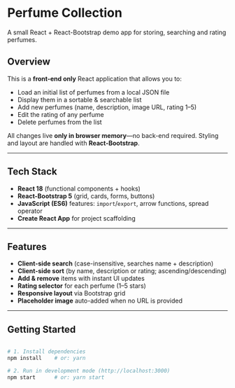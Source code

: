 # Perfume Collection

A small React + React-Bootstrap demo app for storing, searching and rating perfumes.

## Overview
This is a **front-end only** React application that allows you to:

- Load an initial list of perfumes from a local JSON file  
- Display them in a sortable & searchable list  
- Add new perfumes (name, description, image URL, rating 1–5)  
- Edit the rating of any perfume  
- Delete perfumes from the list  

All changes live **only in browser memory**—no back-end required. Styling and layout are handled with **React-Bootstrap**.

---

## Tech Stack
- **React 18** (functional components + hooks)  
- **React-Bootstrap 5** (grid, cards, forms, buttons)  
- **JavaScript (ES6)** features: `import`/`export`, arrow functions, spread operator  
- **Create React App** for project scaffolding  

---

## Features
- **Client-side search** (case-insensitive, searches name + description)  
- **Client-side sort** (by name, description or rating; ascending/descending)  
- **Add & remove** items with instant UI updates  
- **Rating selector** for each perfume (1–5 stars)  
- **Responsive layout** via Bootstrap grid  
- **Placeholder image** auto-added when no URL is provided  

---

## Getting Started

```bash

# 1. Install dependencies
npm install    # or: yarn

# 2. Run in development mode (http://localhost:3000)
npm start      # or: yarn start
